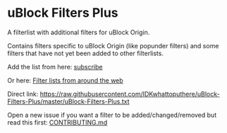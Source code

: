 # uBlock Filters Plus
A filterlist with additional filters for uBlock Origin.

Contains filters specific to uBlock Origin (like popunder filters) and some filters that have not yet been added to other filterlists.

Add the list from here: [subscribe](https://subscribe.adblockplus.org/?location=https://raw.githubusercontent.com/IDKwhattoputhere/uBlock-Filters-Plus/master/uBlock-Filters-Plus.txt&title=uBlock%20Filters%20%2B)

Or here: [Filter lists from around the web](https://github.com/gorhill/uBlock/wiki/Filter-lists-from-around-the-web#external-filter-lists-of-interest)

Direct link: https://raw.githubusercontent.com/IDKwhattoputhere/uBlock-Filters-Plus/master/uBlock-Filters-Plus.txt

Open a new issue if you want a filter to be added/changed/removed but read this first: [CONTRIBUTING.md](https://github.com/IDKwhattoputhere/uBlock-Filters-Plus/blob/master/CONTRIBUTING.md)
